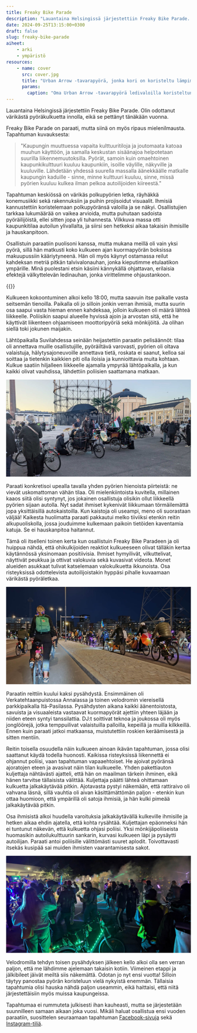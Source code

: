 ```yaml
---
title: Freaky Bike Parade
description: "Lauantaina Helsingissä järjestettiin Freaky Bike Parade. Olin odottanut värikästä pyöräkulkuetta innolla, eikä se pettänyt tänäkään vuonna."
date: 2024-09-25T13:15:00+0300
draft: false
slug: freaky-bike-parade
aiheet:
    - arki
    - ympäristö
resources:
    - name: cover
      src: cover.jpg
      title: "Urban Arrow -tavarapyörä, jonka kori on koristeltu lämpimän sävyisillä ledivaloilla. Tangon ympärillä on värikäs ledinauha. Taustalla näkyy muitakin väreillä koristeltuja pyöriä."
      params:
        caption: "Oma Urban Arrow -tavarapyörä ledivaloilla koristeltuna."
---
```

Lauantaina Helsingissä järjestettiin Freaky Bike Parade. Olin odottanut värikästä pyöräkulkuetta innolla, eikä se pettänyt tänäkään vuonna.

<!--more-->

Freaky Bike Parade on paraati, mutta siinä on myös ripaus mielenilmausta. Tapahtuman kuvauksesta:

> "Kaupungin muuttuessa vapaita kulttuuritiloja ja joutomaata katoaa muuhun käyttöön, ja samalla keskustan sisäänajoa helpotetaan suurilla liikennemuutoksilla. Pyörät, samoin kuin omaehtoinen kaupunkikulttuuri kuuluu kaupunkiin, isoille väylille, näkyville ja kuuluville. Lähdetään yhdessä suurella massalla äänekkäälle matkalle kaupungin kaduille - sinne, minne kulttuuri kuuluu, sinne, missä pyörien kuuluu kulkea ilman pelkoa autoilijoiden kiireestä."

Tapahtuman keskiössä on värikäs polkupyörien letka, räyhäkkä konemusiikki sekä rakennuksiin ja puihin projisoidut visuaalit. Ihmisiä kannustettiin koristelemaan polkupyöränsä valoilla ja se näkyi. Osallistujien tarkkaa lukumäärää on vaikea arvioida, mutta puhutaan sadoista pyöräilijöistä, ellei sitten jopa yli tuhannesta. Vilkkuva massa otti kaupunkitilaa autoilun ylivallalta, ja siirsi sen hetkeksi aikaa takaisin ihmisille ja hauskanpitoon.

Osallistuin paraatiin puolisoni kanssa, mutta mukana meillä oli vain yksi pyörä, sillä hän matkusti koko kulkueen ajan kuormapyörän boksissa makuupussiin kääriytyneenä. Hän oli myös käynyt ostamassa reilut kahdeksan metriä pitkän talvivalonauhan, jonka kieputimme etulaatikon ympärille. Minä puolestani etsin käsiini kännykällä ohjattavan, erilaisia efektejä välkyttelevän ledinauhan, jonka virittelimme ohjaustankoon.

{{<cover>}}

Kulkueen kokoontuminen alkoi kello 18:00, mutta saavuin itse paikalle vasta seitsemän tienoilla. Paikalla oli jo silloin jonkin verran ihmisiä, mutta suurin osa saapui vasta hieman ennen kahdeksaa, jolloin kulkueen oli määrä lähteä liikkeelle. Poliisikin saapui alueelle hyvissä ajoin ja arvostan sitä, että he käyttivät liikenteen ohjaamiseen moottoripyöriä sekä mönkijöitä. Ja olihan siellä toki jokunen maijakin.

Lähtöpaikalla Suvilahdessa seinään heijastettiin paraatin pelisäännöt: tilaa oli annettava muille osallistujille, pyöräiltävä varovasti, pyörien oli oltava valaistuja, hälytysajoneuvoille annettava tietä, roskata ei saanut, kelloa sai soittaa ja tietenkin kaikkien piti olla iloisia ja kunnioittavia muita kohtaan. Kulkue saatiin hiljalleen liikkeelle ajamalla ympyrää lähtöpaikalla, ja kun kaikki olivat vauhdissa, lähdettiin poliisien saattamana matkaan.

![Kaksi tavarapyöriää. Toisen etulaatikossa on suuri kaiutin ja sen päällä muita audiotarvikkeita. Viereisessä tavarapyörässä on myös suuri kaiutin, mutta sen lisäksi sen kyydissä on DJ-decki. Pyörä on koristeltu korkeilla muovipalmuilla. Pyörien ympärillä häärii ihmisiä.](valmistelu.jpg "Järjestäjät valmistelemassa äänentoistoon tarkoitettuja tavarapyöriä.")

Paraati konkretisoi upealla tavalla yhden pyörien hienoista piirteistä: ne vievät uskomattoman vähän tilaa. Oli mielenkiintoista kuvitella, millainen kaaos siitä olisi syntynyt, jos jokainen osallistuja olisikin ollut liikkeellä pyörien sijaan autolla. Nyt sadat ihmiset kykenivät liikkumaan törmäilemättä jopa yksittäisillä autokaistoilla. Kun kaistoja oli useampi, meno oli suorastaan väljää! Kaikesta huolimatta paraati pakkautui melko tiiviiksi etenkin reitin alkupuoliskolla, jossa jouduimme kulkemaan paikoin tietöiden kaventamia katuja. Se ei hauskanpitoa haitannut.

Tämä oli itselleni toinen kerta kun osallistuin Freaky Bike Paradeen ja oli huippua nähdä, että ohikulkijoiden reaktiot kulkueeseen olivat tälläkin kertaa käytännössä yksinomaan positiivisia. Ihmiset hymyilivät, vilkuttelivat, näyttivät peukkua ja ottivat valokuvia sekä kuvasivat videota. Monet alueiden asukkaat tulivat katselemaan valokulkuetta ikkunoista. Osa risteyksissä odottelevista autoilijoistakin hyppäsi pihalle kuvaamaan värikästä pyöräletkaa.

![Pitkä pyöräparaati liikkumassa ajoratoja pitkin. Osa ihmisistä pitää jalkaa maassa, koska vauhti oli niin hidas.](kulkue.jpg "Kulkue on päässyt matkaan! Alun kapeampien kohtien kanssa touhu meni välillä kävelyksi, mutta eipä paraatilla mikään kiire ollut.")

Paraatin reittiin kuului kaksi pysähdystä. Ensimmäinen oli Verkatehtaanpuistossa Annalassa ja toinen velodromin viereisellä parkkipaikalla Itä-Pasilassa. Pysähdysten aikana kaikki äänentoistosta, savuista ja visuaaleista vastaavat kuormapyörät ajettiin yhteen läjään ja niiden eteen syntyi tanssilattia. DJ:t soittivat teknoa ja joukossa oli myös jonglöörejä, jotka temppuilivat valaistuilla palloilla, kepeillä ja muilla kilkkeillä. Ennen kuin paraati jatkoi matkaansa, muistutettiin roskien keräämisestä ja sitten mentiin.

Reitin toisella osuudella näin kulkueen ainoan ikävän tapahtuman, jossa olisi saattanut käydä todella huonosti. Kaikissa risteyksissä liikennettä ei ohjannut poliisi, vaan tapahtuman vapaaehtoiset. He ajoivat pyöränsä ajoratojen eteen ja avasivat näin tilan kulkueelle. Yhden pakettiauton kuljettaja nähtävästi ajatteli, että hän on maailman tärkein ihminen, eikä hänen tarvitse tällaisista välittää. Kuljettaja päätti lähteä ohittamaan kulkuetta jalkakäytävää pitkin. Ajotavasta pystyi näkemään, että rattiraivo oli vahvana läsnä, sillä vauhtia oli aivan käsittämättömän paljon - etenkin kun ottaa huomioon, että ympärillä oli satoja ihmisiä, ja hän kulki pimeää jalkakäytävää pitkin.

Osa ihmisistä alkoi huudella varoituksia jalkakäytävällä kulkeville ihmisille ja hetken aikaa ehdin ajatella, että kohta rysähtää. Kuljettajan epäonneksi hän ei tuntunut näkevän, että kulkuetta ohjasi poliisi. Yksi mönkijäpoliiseista huomasikin autoilukulttuurin sankarin, kurvasi kulkueen läpi ja pysäytti autoilijan. Paraati antoi poliisille välittömästi suuret aplodit. Toivottavasti itsekäs kusipää sai muiden ihmisten vaarantamisesta sakot.

![Ihmiset tanssimassa parkkipaikalla värivalojen loisteessa ja savukoneen luoman savun keskellä. Kuvan etualalla on myös valoilla koristeltu polkupyörä.](bileet.jpg "Jälkimmäisellä pysähdyksellä velodromin viereinen parkkipaikka muuttui raveiksi.")

Velodromilla tehdyn toisen pysähdyksen jälkeen kello alkoi olla sen verran paljon, että me lähdimme ajelemaan takaisin kotiin.  Viimeinen etappi ja jälkibileet jäivät meiltä siis näkemättä. Odotan jo nyt ensi vuotta! Silloin täytyy panostaa pyörän koristeluun vielä nykyistä enemmän. Tällaisia tapahtumia olisi hauska nähdä paljon useammin, eikä haittaisi, että niitä järjestettäisiin myös muissa kaupungeissa.

Tapahtumaa ei rummuteta julkisesti ihan kauheasti, mutta se järjestetään suunnilleen samaan aikaan joka vuosi. Mikäli haluat osallistua ensi vuoden paraatiin, suosittelen seuraamaan tapahtuman [Facebook-sivuja](https://www.facebook.com/people/Freaky-Bike-Parade/61564230090643/) sekä [Instagram-tiliä](https://www.instagram.com/freakybikeparade/).

